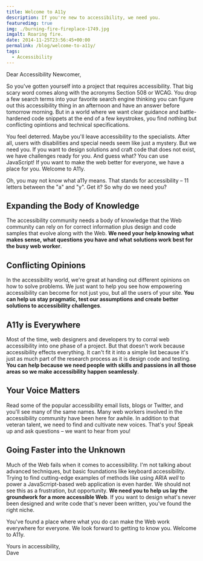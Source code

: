 ```yaml
---
title: Welcome to A11y
description: If you're new to accessibility, we need you.
featuredimg: true
img: ./burning-fire-fireplace-1749.jpg
imgalt: Roaring fire.
date: 2014-11-25T23:56:45+00:00
permalink: /blog/welcome-to-a11y/
tags:
  - Accessibility
---
```


Dear Accessibility Newcomer,

So you've gotten yourself into a project that requires accessibility. That big scary word comes along with the acronyms Section 508 or WCAG. You drop a few search terms into your favorite search engine thinking you can figure out this accessibility thing in an afternoon and have an answer before tomorrow morning. But in a world where we want clear guidance and battle-hardened code snippets at the end of a few keystrokes, you find nothing but conflicting opintions and technical specifications.

You feel deterred. Maybe you'll leave accessibility to the specialists. After all, users with disabilities and special needs seem like just a mystery. But we need you. If you want to design solutions and craft code that does not exist, we have challenges ready for you. And guess what? You can use JavaScript! If you want to make the web better for everyone, we have a place for you. Welcome to A11y.

Oh, you may not know what a11y means. That stands for accessibility – 11 letters between the "a" and "y". Get it? So why do we need you?

## Expanding the Body of Knowledge

The accessibility community needs a body of knowledge that the Web community can rely on for correct information plus design and code samples that evolve along with the Web. **We need your help knowing what makes sense, what questions you have and what solutions work best for the busy web worker**.

## Conflicting Opinions

In the accessibility world, we're great at handing out different opinions on how to solve problems. We just want to help you see how empowering accessibility can become for not just you, but all the users of your site. **You can help us stay pragmatic, test our assumptions and create better solutions to accessibility challenges**.

## A11y is Everywhere

Most of the time, web designers and developers try to corral web accessibility into one phase of a project. But that doesn't work because accessibility effects everything. It can't fit it into a simple list because it's just as much part of the research process as it is design code and testing. **You can help because we need people with skills and passions in all those areas so we make accessibility happen seamlessly**.

## Your Voice Matters

Read some of the popular accessibility email lists, blogs or Twitter, and you'll see many of the same names. Many web workers involved in the accessibility community have been here for awhile. In addition to that veteran talent, we need to find and cultivate new voices. That's you! Speak up and ask questions – we want to hear from you!

## Going Faster into the Unknown

Much of the Web fails when it comes to accessibility. I'm not talking about advanced techniques, but basic foundations like keyboard accessibility. Trying to find cutting-edge examples of methods like using ARIA _well_ to power a JavaScrript-based web application is even harder. We should not see this as a frustration, but opportunity. **We need you to help us lay the groundwork for a more accessible Web**. If you want to design what's never been designed and write code that's never been written, you've found the right niche.

You've found a place where what you do can make the Web work everywhere for everyone. We look forward to getting to know you. Welcome to A11y.

Yours in accessibility,  
Dave
